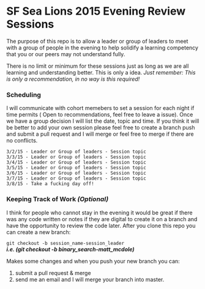 # SF Sea Lions 2015 Evening Review Sessions

The purpose of this repo is to allow a leader or group of leaders to meet with a group of people in the evening to help solidify a learning competency that you or our peers may not understand fully.

There is no limit or minimum for these sessions just as long as we are all learning and understanding better. This is only a idea. *Just remember: This is only a recommendation, in no way is this required!*


### Scheduling

I will communicate with cohort memebers to set a session for each night if time permits ( Open to recommendations, feel free to leave a issue). Once we have a group decision I will list the date, topic and time. If you think it will be better to add your own session please feel free to create a branch push and submit a pull request and I will merge or feel free to merge if there are no conflicts.

```
3/2/15 - Leader or Group of leaders - Session topic
3/3/15 - Leader or Group of leaders - Session topic
3/4/15 - Leader or Group of leaders - Session topic
3/5/15 - Leader or Group of leaders - Session topic
3/6/15 - Leader or Group of leaders - Session topic
3/7/15 - Leader or Group of leaders - Session topic
3/8/15 - Take a fucking day off!
```


### Keeping Track of Work ***(Optional)***

I think for people who cannot stay in the evening it would be great if there was any code written or notes if they are digital to create it on a branch and have the opportunity to review the code later. After you clone this repo you can create a new branch:

```git checkout -b session_name-session_leader```<br>
***i.e. (git checkout -b binary_search-matt_mcdole)***

Makes some changes and when you push your new branch you can:

1) submit a pull request & merge <br>
2) send me an email and I will merge your branch into master.